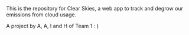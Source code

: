This is the repository for Clear Skies, a web app to track and degrow our emissions from cloud usage. 

A project by A, A, I and H of Team 1 : )
